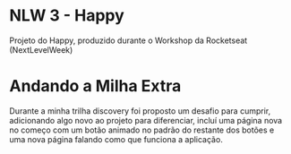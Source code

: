 # NLW 3 - Happy
Projeto do Happy, produzido durante o Workshop da Rocketseat (NextLevelWeek)

# Andando a Milha Extra

Durante a minha trilha discovery foi proposto um desafio para cumprir, adicionando algo novo ao projeto para diferenciar, incluí uma página nova no começo com um botão animado no padrão do restante dos botões e uma nova página falando como que funciona a aplicação.
